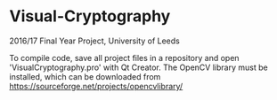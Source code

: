 # Visual-Cryptography
2016/17 Final Year Project, University of Leeds

To compile code, save all project files in a repository and open 'VisualCryptography.pro' 
with Qt Creator. The OpenCV library must be installed, which can be downloaded from 
https://sourceforge.net/projects/opencvlibrary/
